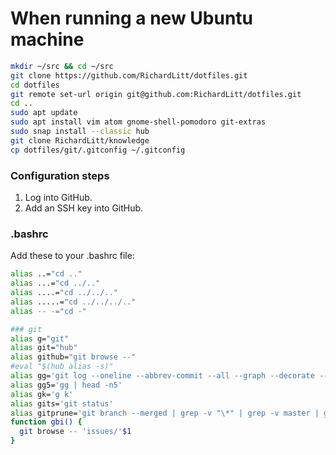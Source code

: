 # When running a new Ubuntu machine

```sh
mkdir ~/src && cd ~/src
git clone https://github.com/RichardLitt/dotfiles.git
cd dotfiles
git remote set-url origin git@github.com:RichardLitt/dotfiles.git
cd ..
sudo apt update
sudo apt install vim atom gnome-shell-pomodoro git-extras
sudo snap install --classic hub
git clone RichardLitt/knowledge
cp dotfiles/git/.gitconfig ~/.gitconfig
```

### Configuration steps

1. Log into GitHub.
2. Add an SSH key into GitHub.

### .bashrc

Add these to your .bashrc file:

```sh
alias ..="cd .."
alias ...="cd ../.."
alias ....="cd ../../.."
alias .....="cd ../../../.."
alias -- -="cd -"

### git
alias g="git"
alias git="hub"
alias github="git browse --"
#eval "$(hub alias -s)"
alias gg='git log --oneline --abbrev-commit --all --graph --decorate --color'
alias gg5='gg | head -n5'
alias gk='g k'
alias gits='git status'
alias gitprune='git branch --merged | grep -v "\*" | grep -v master | grep -v dev | xargs -n 1 git branch -d'
function gbi() {
  git browse -- 'issues/'$1
}
```
